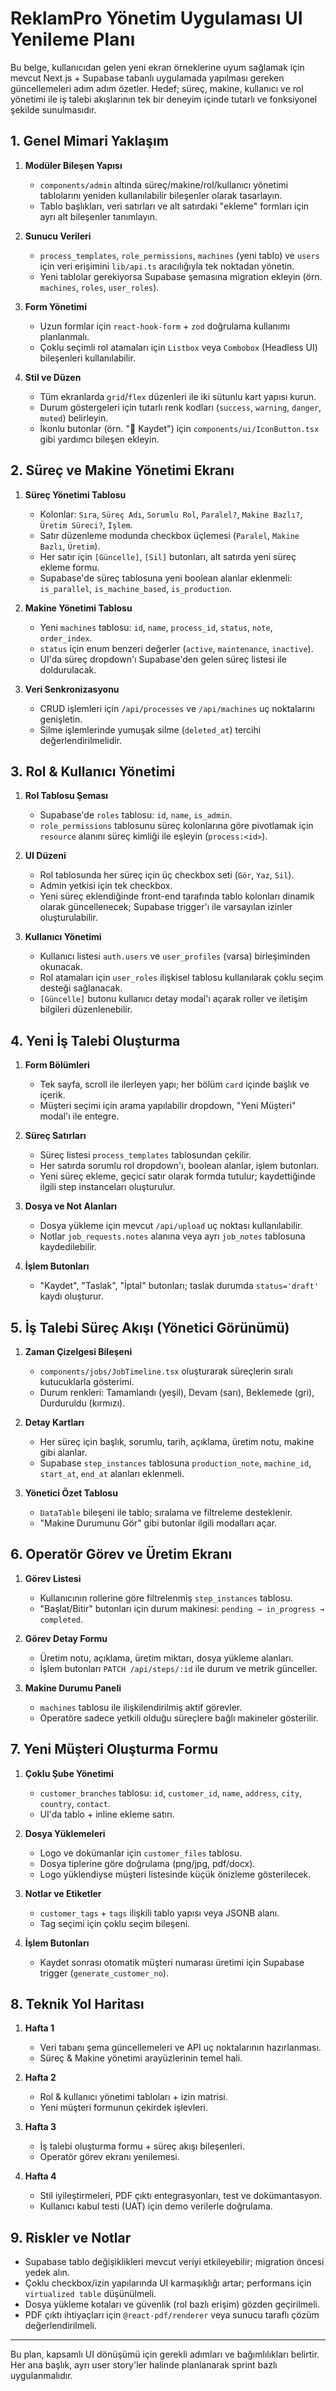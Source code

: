 # ReklamPro Yönetim Uygulaması UI Yenileme Planı

Bu belge, kullanıcıdan gelen yeni ekran örneklerine uyum sağlamak için mevcut Next.js + Supabase tabanlı uygulamada yapılması gereken güncellemeleri adım adım özetler. Hedef; süreç, makine, kullanıcı ve rol yönetimi ile iş talebi akışlarının tek bir deneyim içinde tutarlı ve fonksiyonel şekilde sunulmasıdır.

## 1. Genel Mimari Yaklaşım

1. **Modüler Bileşen Yapısı**  
   - `components/admin` altında süreç/makine/rol/kullanıcı yönetimi tablolarını yeniden kullanılabilir bileşenler olarak tasarlayın.  
   - Tablo başlıkları, veri satırları ve alt satırdaki "ekleme" formları için ayrı alt bileşenler tanımlayın.

2. **Sunucu Verileri**  
   - `process_templates`, `role_permissions`, `machines` (yeni tablo) ve `users` için veri erişimini `lib/api.ts` aracılığıyla tek noktadan yönetin.  
   - Yeni tablolar gerekiyorsa Supabase şemasına migration ekleyin (örn. `machines`, `roles`, `user_roles`).

3. **Form Yönetimi**  
   - Uzun formlar için `react-hook-form` + `zod` doğrulama kullanımı planlanmalı.  
   - Çoklu seçimli rol atamaları için `Listbox` veya `Combobox` (Headless UI) bileşenleri kullanılabilir.

4. **Stil ve Düzen**  
   - Tüm ekranlarda `grid`/`flex` düzenleri ile iki sütunlu kart yapısı kurun.  
   - Durum göstergeleri için tutarlı renk kodları (`success`, `warning`, `danger`, `muted`) belirleyin.  
   - İkonlu butonlar (örn. "💾 Kaydet") için `components/ui/IconButton.tsx` gibi yardımcı bileşen ekleyin.

## 2. Süreç ve Makine Yönetimi Ekranı

1. **Süreç Yönetimi Tablosu**  
   - Kolonlar: `Sıra`, `Süreç Adı`, `Sorumlu Rol`, `Paralel?`, `Makine Bazlı?`, `Üretim Süreci?`, `İşlem`.  
   - Satır düzenleme modunda checkbox üçlemesi (`Paralel`, `Makine Bazlı`, `Üretim`).  
   - Her satır için `[Güncelle]`, `[Sil]` butonları, alt satırda yeni süreç ekleme formu.  
   - Supabase'de süreç tablosuna yeni boolean alanlar eklenmeli: `is_parallel`, `is_machine_based`, `is_production`.

2. **Makine Yönetimi Tablosu**  
   - Yeni `machines` tablosu: `id`, `name`, `process_id`, `status`, `note`, `order_index`.  
   - `status` için enum benzeri değerler (`active`, `maintenance`, `inactive`).  
   - UI'da süreç dropdown'ı Supabase'den gelen süreç listesi ile doldurulacak.

3. **Veri Senkronizasyonu**  
   - CRUD işlemleri için `/api/processes` ve `/api/machines` uç noktalarını genişletin.  
   - Silme işlemlerinde yumuşak silme (`deleted_at`) tercihi değerlendirilmelidir.

## 3. Rol & Kullanıcı Yönetimi

1. **Rol Tablosu Şeması**  
   - Supabase'de `roles` tablosu: `id`, `name`, `is_admin`.  
   - `role_permissions` tablosunu süreç kolonlarına göre pivotlamak için `resource` alanını süreç kimliği ile eşleyin (`process:<id>`).

2. **UI Düzeni**  
   - Rol tablosunda her süreç için üç checkbox seti (`Gör`, `Yaz`, `Sil`).  
   - Admin yetkisi için tek checkbox.  
   - Yeni süreç eklendiğinde front-end tarafında tablo kolonları dinamik olarak güncellenecek; Supabase trigger'ı ile varsayılan izinler oluşturulabilir.

3. **Kullanıcı Yönetimi**  
   - Kullanıcı listesi `auth.users` ve `user_profiles` (varsa) birleşiminden okunacak.  
   - Rol atamaları için `user_roles` ilişkisel tablosu kullanılarak çoklu seçim desteği sağlanacak.  
   - `[Güncelle]` butonu kullanıcı detay modal'ı açarak roller ve iletişim bilgileri düzenlenebilir.

## 4. Yeni İş Talebi Oluşturma

1. **Form Bölümleri**  
   - Tek sayfa, scroll ile ilerleyen yapı; her bölüm `card` içinde başlık ve içerik.  
   - Müşteri seçimi için arama yapılabilir dropdown, "Yeni Müşteri" modal'ı ile entegre.

2. **Süreç Satırları**  
   - Süreç listesi `process_templates` tablosundan çekilir.  
   - Her satırda sorumlu rol dropdown'ı, boolean alanlar, işlem butonları.  
   - Yeni süreç ekleme, geçici satır olarak formda tutulur; kaydettiğinde ilgili step instanceları oluşturulur.

3. **Dosya ve Not Alanları**  
   - Dosya yükleme için mevcut `/api/upload` uç noktası kullanılabilir.  
   - Notlar `job_requests.notes` alanına veya ayrı `job_notes` tablosuna kaydedilebilir.

4. **İşlem Butonları**  
   - "Kaydet", "Taslak", "İptal" butonları; taslak durumda `status='draft'` kaydı oluşturur.

## 5. İş Talebi Süreç Akışı (Yönetici Görünümü)

1. **Zaman Çizelgesi Bileşeni**  
   - `components/jobs/JobTimeline.tsx` oluşturarak süreçlerin sıralı kutucuklarla gösterimi.  
   - Durum renkleri: Tamamlandı (yeşil), Devam (sarı), Beklemede (gri), Durduruldu (kırmızı).

2. **Detay Kartları**  
   - Her süreç için başlık, sorumlu, tarih, açıklama, üretim notu, makine gibi alanlar.  
   - Supabase `step_instances` tablosuna `production_note`, `machine_id`, `start_at`, `end_at` alanları eklenmeli.

3. **Yönetici Özet Tablosu**  
   - `DataTable` bileşeni ile tablo; sıralama ve filtreleme desteklenir.  
   - "Makine Durumunu Gör" gibi butonlar ilgili modalları açar.

## 6. Operatör Görev ve Üretim Ekranı

1. **Görev Listesi**  
   - Kullanıcının rollerine göre filtrelenmiş `step_instances` tablosu.  
   - "Başlat/Bitir" butonları için durum makinesi: `pending → in_progress → completed`.

2. **Görev Detay Formu**  
   - Üretim notu, açıklama, üretim miktarı, dosya yükleme alanları.  
   - İşlem butonları `PATCH /api/steps/:id` ile durum ve metrik günceller.

3. **Makine Durumu Paneli**  
   - `machines` tablosu ile ilişkilendirilmiş aktif görevler.  
   - Operatöre sadece yetkili olduğu süreçlere bağlı makineler gösterilir.

## 7. Yeni Müşteri Oluşturma Formu

1. **Çoklu Şube Yönetimi**  
   - `customer_branches` tablosu: `id`, `customer_id`, `name`, `address`, `city`, `country`, `contact`.  
   - UI'da tablo + inline ekleme satırı.

2. **Dosya Yüklemeleri**  
   - Logo ve dokümanlar için `customer_files` tablosu.  
   - Dosya tiplerine göre doğrulama (png/jpg, pdf/docx).  
   - Logo yüklendiyse müşteri listesinde küçük önizleme gösterilecek.

3. **Notlar ve Etiketler**  
   - `customer_tags` + `tags` ilişkili tablo yapısı veya JSONB alanı.  
   - Tag seçimi için çoklu seçim bileşeni.

4. **İşlem Butonları**  
   - Kaydet sonrası otomatik müşteri numarası üretimi için Supabase trigger (`generate_customer_no`).

## 8. Teknik Yol Haritası

1. **Hafta 1**  
   - Veri tabanı şema güncellemeleri ve API uç noktalarının hazırlanması.  
   - Süreç & Makine yönetimi arayüzlerinin temel hali.

2. **Hafta 2**  
   - Rol & kullanıcı yönetimi tabloları + izin matrisi.  
   - Yeni müşteri formunun çekirdek işlevleri.

3. **Hafta 3**  
   - İş talebi oluşturma formu + süreç akışı bileşenleri.  
   - Operatör görev ekranı yenilemesi.

4. **Hafta 4**  
   - Stil iyileştirmeleri, PDF çıktı entegrasyonları, test ve dokümantasyon.  
   - Kullanıcı kabul testi (UAT) için demo verilerle doğrulama.

## 9. Riskler ve Notlar

- Supabase tablo değişiklikleri mevcut veriyi etkileyebilir; migration öncesi yedek alın.  
- Çoklu checkbox/izin yapılarında UI karmaşıklığı artar; performans için `virtualized table` düşünülmeli.  
- Dosya yükleme kotaları ve güvenlik (rol bazlı erişim) gözden geçirilmeli.  
- PDF çıktı ihtiyaçları için `@react-pdf/renderer` veya sunucu taraflı çözüm değerlendirilmeli.

---

Bu plan, kapsamlı UI dönüşümü için gerekli adımları ve bağımlılıkları belirtir. Her ana başlık, ayrı user story'ler halinde planlanarak sprint bazlı uygulanmalıdır.
